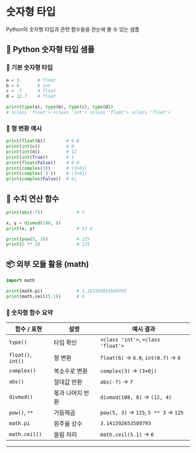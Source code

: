 # 숫자형 타입

Python의 숫자형 타입과 관련 함수들을 한눈에 볼 수 있는 샘플

## 🔢 Python 숫자형 타입 샘플
### 📌 기본 숫자형 타입
```python
a = 3.      # float
b = 6       # int
c = .7      # float
d = 12.7    # float

print(type(a), type(b), type(c), type(d))
# <class 'float'> <class 'int'> <class 'float'> <class 'float'>
```


### 🔄 형 변환 예시
```python
print(float(b))        # 6.0
print(int(c))          # 0
print(int(d))          # 12
print(int(True))       # 1
print(float(False))    # 0.0
print(complex(3))      # (3+0j)
print(complex('3'))    # (3+0j)
print(complex(False))  # 0j
```


## 🧮 수치 연산 함수
```python
print(abs(-7))             # 7

x, y = divmod(100, 8)
print(x, y)                # 12 4

print(pow(5, 3))           # 125
print(5 ** 3)              # 125
```



## 📦 외부 모듈 활용 (math)
```python
import math

print(math.pi)             # 3.141592653589793
print(math.ceil(5.1))      # 6
```



### 🧠 숫자형 함수 요약

| 함수 / 표현       | 설명                  | 예시 결과                      |
|------------------|-----------------------|--------------------------------|
| `type()`         | 타입 확인              | `<class 'int'>`, `<class 'float'>` |
| `float()`, `int()` | 형 변환               | `float(6)` → `6.0`, `int(0.7)` → `0` |
| `complex()`      | 복소수로 변환          | `complex(3)` → `(3+0j)`        |
| `abs()`          | 절대값 반환            | `abs(-7)` → `7`                |
| `divmod()`       | 몫과 나머지 반환       | `divmod(100, 8)` → `(12, 4)`   |
| `pow()`, `**`    | 거듭제곱               | `pow(5, 3)` → `125`, `5 ** 3` → `125` |
| `math.pi`        | 원주율 상수            | `3.141592653589793`            |
| `math.ceil()`    | 올림 처리              | `math.ceil(5.1)` → `6`         |

---



